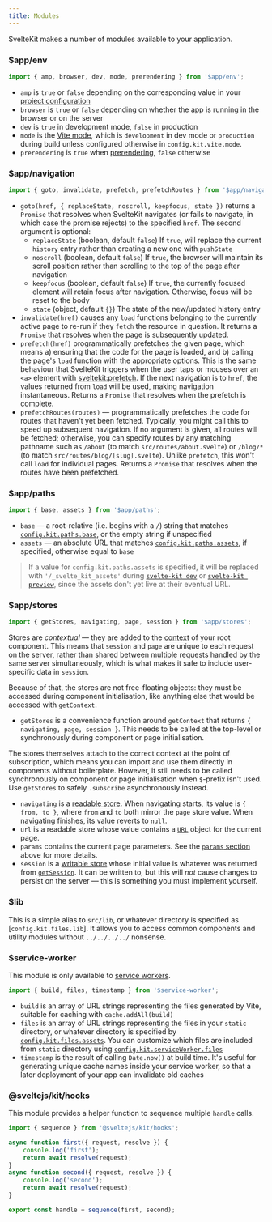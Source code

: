 ```yaml
---
title: Modules
---
```


SvelteKit makes a number of modules available to your application.

### $app/env

```js
import { amp, browser, dev, mode, prerendering } from '$app/env';
```

- `amp` is `true` or `false` depending on the corresponding value in your [project configuration](#configuration)
- `browser` is `true` or `false` depending on whether the app is running in the browser or on the server
- `dev` is `true` in development mode, `false` in production
- `mode` is the [Vite mode](https://vitejs.dev/guide/env-and-mode.html#modes), which is `development` in dev mode or `production` during build unless configured otherwise in `config.kit.vite.mode`.
- `prerendering` is `true` when [prerendering](#ssr-and-javascript-prerender), `false` otherwise

### $app/navigation

```js
import { goto, invalidate, prefetch, prefetchRoutes } from '$app/navigation';
```

- `goto(href, { replaceState, noscroll, keepfocus, state })` returns a `Promise` that resolves when SvelteKit navigates (or fails to navigate, in which case the promise rejects) to the specified `href`. The second argument is optional:
  - `replaceState` (boolean, default `false`) If `true`, will replace the current `history` entry rather than creating a new one with `pushState`
  - `noscroll` (boolean, default `false`) If `true`, the browser will maintain its scroll position rather than scrolling to the top of the page after navigation
  - `keepfocus` (boolean, default `false`) If `true`, the currently focused element will retain focus after navigation. Otherwise, focus will be reset to the body
  - `state` (object, default `{}`) The state of the new/updated history entry
- `invalidate(href)` causes any `load` functions belonging to the currently active page to re-run if they `fetch` the resource in question. It returns a `Promise` that resolves when the page is subsequently updated.
- `prefetch(href)` programmatically prefetches the given page, which means a) ensuring that the code for the page is loaded, and b) calling the page's `load` function with the appropriate options. This is the same behaviour that SvelteKit triggers when the user taps or mouses over an `<a>` element with [sveltekit:prefetch](#anchor-options-sveltekit-prefetch). If the next navigation is to `href`, the values returned from `load` will be used, making navigation instantaneous. Returns a `Promise` that resolves when the prefetch is complete.
- `prefetchRoutes(routes)` — programmatically prefetches the code for routes that haven't yet been fetched. Typically, you might call this to speed up subsequent navigation. If no argument is given, all routes will be fetched; otherwise, you can specify routes by any matching pathname such as `/about` (to match `src/routes/about.svelte`) or `/blog/*` (to match `src/routes/blog/[slug].svelte`). Unlike `prefetch`, this won't call `load` for individual pages. Returns a `Promise` that resolves when the routes have been prefetched.

### $app/paths

```js
import { base, assets } from '$app/paths';
```

- `base` — a root-relative (i.e. begins with a `/`) string that matches [`config.kit.paths.base`](#configuration-paths), or the empty string if unspecified
- `assets` — an absolute URL that matches [`config.kit.paths.assets`](#configuration-paths), if specified, otherwise equal to `base`

> If a value for `config.kit.paths.assets` is specified, it will be replaced with `'/_svelte_kit_assets'` during [`svelte-kit dev`](#command-line-interface-svelte-kit-dev) or [`svelte-kit preview`](#command-line-interface-svelte-kit-preview), since the assets don't yet live at their eventual URL.

### $app/stores

```js
import { getStores, navigating, page, session } from '$app/stores';
```

Stores are _contextual_ — they are added to the [context](https://svelte.dev/tutorial/context-api) of your root component. This means that `session` and `page` are unique to each request on the server, rather than shared between multiple requests handled by the same server simultaneously, which is what makes it safe to include user-specific data in `session`.

Because of that, the stores are not free-floating objects: they must be accessed during component initialisation, like anything else that would be accessed with `getContext`.

- `getStores` is a convenience function around `getContext` that returns `{ navigating, page, session }`. This needs to be called at the top-level or synchronously during component or page initialisation.

The stores themselves attach to the correct context at the point of subscription, which means you can import and use them directly in components without boilerplate. However, it still needs to be called synchronously on component or page initialisation when `$`-prefix isn't used. Use `getStores` to safely `.subscribe` asynchronously instead.

- `navigating` is a [readable store](https://svelte.dev/tutorial/readable-stores). When navigating starts, its value is `{ from, to }`, where `from` and `to` both mirror the `page` store value. When navigating finishes, its value reverts to `null`.
- `url` is a readable store whose value contains a [`URL`](https://developer.mozilla.org/en-US/docs/Web/API/URL) object for the current page.
- `params` contains the current page parameters. See the [`params` section](#loading-input-params) above for more details.
- `session` is a [writable store](https://svelte.dev/tutorial/writable-stores) whose initial value is whatever was returned from [`getSession`](#hooks-getsession). It can be written to, but this will _not_ cause changes to persist on the server — this is something you must implement yourself.

### $lib

This is a simple alias to `src/lib`, or whatever directory is specified as [`config.kit.files.lib`]. It allows you to access common components and utility modules without `../../../../` nonsense.

### $service-worker

This module is only available to [service workers](#service-workers).

```js
import { build, files, timestamp } from '$service-worker';
```

- `build` is an array of URL strings representing the files generated by Vite, suitable for caching with `cache.addAll(build)`
- `files` is an array of URL strings representing the files in your `static` directory, or whatever directory is specified by [`config.kit.files.assets`](#configuration). You can customize which files are included from `static` directory using [`config.kit.serviceWorker.files`](#configuration)
- `timestamp` is the result of calling `Date.now()` at build time. It's useful for generating unique cache names inside your service worker, so that a later deployment of your app can invalidate old caches

### @sveltejs/kit/hooks

This module provides a helper function to sequence multiple `handle` calls.

```js
import { sequence } from '@sveltejs/kit/hooks';

async function first({ request, resolve }) {
	console.log('first');
	return await resolve(request);
}
async function second({ request, resolve }) {
	console.log('second');
	return await resolve(request);
}

export const handle = sequence(first, second);
```
